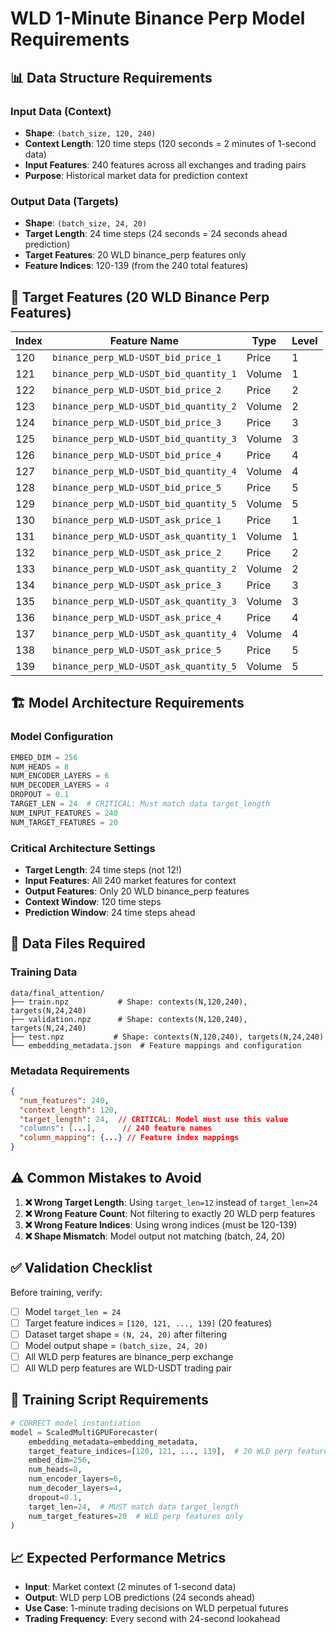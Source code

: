 # WLD 1-Minute Binance Perp Model Requirements

## 📊 Data Structure Requirements

### Input Data (Context)
- **Shape**: `(batch_size, 120, 240)`
- **Context Length**: 120 time steps (120 seconds = 2 minutes of 1-second data)
- **Input Features**: 240 features across all exchanges and trading pairs
- **Purpose**: Historical market data for prediction context

### Output Data (Targets)
- **Shape**: `(batch_size, 24, 20)`
- **Target Length**: 24 time steps (24 seconds = 24 seconds ahead prediction)
- **Target Features**: 20 WLD binance_perp features only
- **Feature Indices**: 120-139 (from the 240 total features)

## 🎯 Target Features (20 WLD Binance Perp Features)

| Index | Feature Name | Type | Level |
|-------|--------------|------|-------|
| 120 | `binance_perp_WLD-USDT_bid_price_1` | Price | 1 |
| 121 | `binance_perp_WLD-USDT_bid_quantity_1` | Volume | 1 |
| 122 | `binance_perp_WLD-USDT_bid_price_2` | Price | 2 |
| 123 | `binance_perp_WLD-USDT_bid_quantity_2` | Volume | 2 |
| 124 | `binance_perp_WLD-USDT_bid_price_3` | Price | 3 |
| 125 | `binance_perp_WLD-USDT_bid_quantity_3` | Volume | 3 |
| 126 | `binance_perp_WLD-USDT_bid_price_4` | Price | 4 |
| 127 | `binance_perp_WLD-USDT_bid_quantity_4` | Volume | 4 |
| 128 | `binance_perp_WLD-USDT_bid_price_5` | Price | 5 |
| 129 | `binance_perp_WLD-USDT_bid_quantity_5` | Volume | 5 |
| 130 | `binance_perp_WLD-USDT_ask_price_1` | Price | 1 |
| 131 | `binance_perp_WLD-USDT_ask_quantity_1` | Volume | 1 |
| 132 | `binance_perp_WLD-USDT_ask_price_2` | Price | 2 |
| 133 | `binance_perp_WLD-USDT_ask_quantity_2` | Volume | 2 |
| 134 | `binance_perp_WLD-USDT_ask_price_3` | Price | 3 |
| 135 | `binance_perp_WLD-USDT_ask_quantity_3` | Volume | 3 |
| 136 | `binance_perp_WLD-USDT_ask_price_4` | Price | 4 |
| 137 | `binance_perp_WLD-USDT_ask_quantity_4` | Volume | 4 |
| 138 | `binance_perp_WLD-USDT_ask_price_5` | Price | 5 |
| 139 | `binance_perp_WLD-USDT_ask_quantity_5` | Volume | 5 |

## 🏗️ Model Architecture Requirements

### Model Configuration
```python
EMBED_DIM = 256
NUM_HEADS = 8 
NUM_ENCODER_LAYERS = 6
NUM_DECODER_LAYERS = 4
DROPOUT = 0.1
TARGET_LEN = 24  # CRITICAL: Must match data target_length
NUM_INPUT_FEATURES = 240
NUM_TARGET_FEATURES = 20
```

### Critical Architecture Settings
- **Target Length**: 24 time steps (not 12!)
- **Input Features**: All 240 market features for context
- **Output Features**: Only 20 WLD binance_perp features
- **Context Window**: 120 time steps
- **Prediction Window**: 24 time steps ahead

## 📁 Data Files Required

### Training Data
```
data/final_attention/
├── train.npz           # Shape: contexts(N,120,240), targets(N,24,240)
├── validation.npz      # Shape: contexts(N,120,240), targets(N,24,240)  
├── test.npz           # Shape: contexts(N,120,240), targets(N,24,240)
└── embedding_metadata.json  # Feature mappings and configuration
```

### Metadata Requirements
```json
{
  "num_features": 240,
  "context_length": 120,
  "target_length": 24,  // CRITICAL: Model must use this value
  "columns": [...],      // 240 feature names
  "column_mapping": {...} // Feature index mappings
}
```

## ⚠️ Common Mistakes to Avoid

1. **❌ Wrong Target Length**: Using `target_len=12` instead of `target_len=24`
2. **❌ Wrong Feature Count**: Not filtering to exactly 20 WLD perp features
3. **❌ Wrong Feature Indices**: Using wrong indices (must be 120-139)
4. **❌ Shape Mismatch**: Model output not matching (batch, 24, 20)

## ✅ Validation Checklist

Before training, verify:
- [ ] Model `target_len = 24`
- [ ] Target feature indices = `[120, 121, ..., 139]` (20 features)
- [ ] Dataset target shape = `(N, 24, 20)` after filtering
- [ ] Model output shape = `(batch_size, 24, 20)`
- [ ] All WLD perp features are binance_perp exchange
- [ ] All WLD perp features are WLD-USDT trading pair

## 🚀 Training Script Requirements

```python
# CORRECT model instantiation
model = ScaledMultiGPUForecaster(
    embedding_metadata=embedding_metadata,
    target_feature_indices=[120, 121, ..., 139],  # 20 WLD perp features
    embed_dim=256,
    num_heads=8,
    num_encoder_layers=6,
    num_decoder_layers=4,
    dropout=0.1,
    target_len=24,  # MUST match data target_length
    num_target_features=20  # WLD perp features only
)
```

## 📈 Expected Performance Metrics

- **Input**: Market context (2 minutes of 1-second data)
- **Output**: WLD perp LOB predictions (24 seconds ahead)
- **Use Case**: 1-minute trading decisions on WLD perpetual futures
- **Trading Frequency**: Every second with 24-second lookahead 